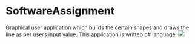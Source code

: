 # SoftwareAssignment
Graphical user application which builds the certain shapes and draws the line as per users input value. This application is writteb c# language.
![](https://i.ibb.co/DRBBWzr/Software.jpg)
